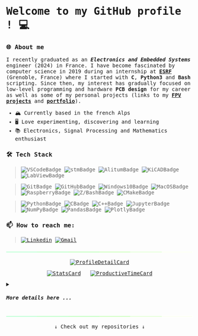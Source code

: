 <samp>
    
# Welcome to my GitHub profile !  💻

### 🌐 About me

I recently graduated as an ***Electronics and Embedded Systems*** engineer (2024) in France. I have become fascinated by computer science in 2019 during an internship at <a href="https://www.esrf.fr/home.html">**ESRF**</a> (Grenoble, France) where I started with **C**, **Python3** and **Bash** scripting. Since then, my interest has gradually focused on low-level programming and hardware **PCB design** for my career as well as some of my personal projects (links to my <a href="https://en.wikipedia.org/wiki/First-person_view_(radio_control)">**FPV**</a> <a href="">**projects**</a> and <a href="">**portfolio**</a>).

* 🏔️ Currently based in the french Alps
* 🖥 Love experimenting, discovering and learning
* 📚 Electronics, Signal Processing and Mathematics enthusiast

### 🛠 Tech Stack
<!-- 
    Ref - Badges generation : https://shields.io/docs/static-badges and https://simpleicons.org/
    color : hex 2ea44f (github default green)
    style = "for-the-badge" or "logo"
 -->
> ![VSCodeBadge](https://img.shields.io/badge/-VSCode-2ea44f?style=for-the-badge&logo=visual-studio-code&logoColor=007acc)
> ![stmBadge](https://img.shields.io/badge/stmCubeIDE-2ea44f?style=for-the-badge&logo=stmicroelectronics&logoColor=00599c)
> ![AlitumBadge](https://img.shields.io/badge/Altium-2ea44f?style=for-the-badge&logo=altiumdesigner&logoColor=e8dcbd)
> ![KiCADBadge](https://img.shields.io/badge/KiCAD-2ea44f?style=for-the-badge&logo=kicad&logoColor=314cb0)
> ![LabViewBadge](https://img.shields.io/badge/LabView-2ea44f?style=for-the-badge&logo=labview&logoColor=ffdd55)
<!-- > ![PyCharm](https://img.shields.io/badge/PyCharm-2ea44f?style=for-the-badge&logo=pycharm) -->
> ![GitBadge](https://img.shields.io/badge/git-2ea44f?style=for-the-badge&logo=git&logoColor=ee6644)
> ![GitHubBadge](https://img.shields.io/badge/github-2ea44f?style=for-the-badge&logo=github&logoColor=ffffff)
> ![Windows10Badge](https://img.shields.io/badge/windows10-2ea44f?style=for-the-badge&logo=windows10&logoColor=0078d4)
> ![MacOSBadge](https://img.shields.io/badge/macos-2ea44f?style=for-the-badge&logo=apple&logoColor=ffffff)
> ![RaspberryBadge](https://img.shields.io/badge/raspberry-2ea44f?style=for-the-badge&logo=raspberrypi&logoColor=d24866)
> ![Z/BashBadge](https://img.shields.io/badge/bash-2ea44f?style=for-the-badge&logo=gnubash&logoColor=ffffff)
> ![CMakeBadge](https://img.shields.io/badge/cMake-2ea44f?style=for-the-badge&logo=cmake&logoColor=dd5544)

> ![PythonBadge](https://img.shields.io/badge/Python-2ea44f?style=for-the-badge&logo=python&logoColor=4060dd)
> ![CBadge](https://img.shields.io/badge/c-2ea44f?style=for-the-badge&logo=C&logoColor=0066bb)
> ![C++Badge](https://img.shields.io/badge/c++-2ea44f?style=for-the-badge&logo=C%2B%2B&logoColor=0066bb)
> ![JupyterBadge](https://img.shields.io/badge/jupyter-2ea44f?style=for-the-badge&logo=jupyter)
> ![NumPyBadge](https://img.shields.io/badge/numpy-2ea44f?style=for-the-badge&logo=numpy&logoColor=4060dd)
> ![PandasBadge](https://img.shields.io/badge/pandas-2ea44f?style=for-the-badge&logo=pandas&logoColor=150458)
> ![PlotlyBadge](https://img.shields.io/badge/plotly-2ea44f?style=for-the-badge&logo=plotly&logoColor=3f4f75)
 
### 📫 How to reach me:
> <a href="https://www.linkedin.com/in/lo%C3%AFc-pawlicki-a7b305233/"> ![Linkedin](https://img.shields.io/badge/Linkedin-0077b5?style=for-the-badge&logo=linkedin)</a>
> <a href="mailto:loic.pawlicki@gmail.com"> ![Gmail](https://img.shields.io/badge/gmail-ffffff?style=for-the-badge&logo=gmail)</a>

<p align="center">
    <img src="https://github.com/Lpwlk/Lpwlk/blob/main/assets/pulsing-bar.gif">
</p>

<!-- Ref - GitHub repo for profile generated cards : https://github.com/vn7n24fzkq/github-profile-summary-cards -->
<div align = "center">
    
[![ProfileDetailCard](http://github-profile-summary-cards.vercel.app/api/cards/profile-details?username=Lpwlk&theme=github_dark)](https://github.com/vn7n24fzkq/github-profile-summary-cards)

[![StatsCard](http://github-profile-summary-cards.vercel.app/api/cards/stats?username=Lpwlk&theme=github_dark)](https://github.com/vn7n24fzkq/github-profile-summary-cards)
&nbsp;
[![ProductiveTimeCard](http://github-profile-summary-cards.vercel.app/api/cards/productive-time?username=Lpwlk&theme=github_dark&utcOffset=+1.5)](https://github.com/vn7n24fzkq/github-profile-summary-cards)

<!--
[![](http://github-profile-summary-cards.vercel.app/api/cards/repos-per-language?username=Lpwlk&theme=github_dark)](https://github.com/vn7n24fzkq/github-profile-summary-cards)
&nbsp;
[![](http://github-profile-summary-cards.vercel.app/api/cards/most-commit-language?username=Lpwlk&theme=github_dark)](https://github.com/vn7n24fzkq/github-profile-summary-cards)
-->

</div>

<!-- Ref - Website for repo-stats generators : https://repobeats.axiom.co/ (Commented because useless analytics in profile repo)-->
<!-- 
<div align = "center">

![RepoBeats generator](https://repobeats.axiom.co/api/embed/a9dcf7a67c680871d7836e0dc87e7950c946c8b4.svg "Repobeats analytics image")

</div> 
-->

<details> <!-- Wrap HEAD -->

<summary>

#### *More details here ...*

</summary>

<details> <!-- Tech skills HEAD -->

  <summary>
      
  ##### *Tech skills*
  
  </summary>
  
  - Low-level C and TI asm for embedded systems and DSP programming
  - Python : core libs, Numpy, Scipy, Pandas, Graphical rendering libs (Plotly, Matplotlib, Tkinter), networking libs and ML basics (TensorFlow/Numpy)
  - Networking : WiFi, Bluetooth, Zigbee and OSI stack basics in general
  - HTML & CSS (Js basics)

  <div align="center">
    <kbd><img width="320" height="240" src="https://github.com/Lpwlk/Lpwlk/blob/main/assets/perlin-gif.gif"></kbd>
  </div>

</details> <!-- Tech skills END -->

<details> <!-- Learnings HEAD -->

  <summary>
      
  ##### *Currently learning*
    
  </summary>
  
  - Advanced embedded C 
  - ARM v7-M assembly
  - CS history
  
</details> <!-- Learnings END -->

<details> <!-- Language HEAD -->

  <summary>
      
  ##### *Languages*
    
  </summary>

| Language      | Proficiency                                                                                    |
| ------------- | ---------------------------------------------------------------------------------------------- |
| French        | Native language                                                                                |
| English       | C1+ ([Linguaskill certified](https://www.cambridgeenglish.org/fr/exams-and-tests/linguaskill/))|
| Spanish       | B1 ([No certificate])                                                                          |
| Korean        | A1 ([No certificate])                                                                          |

</details> <!-- Language END -->

</details> <!-- Wrap END -->

<p align="center">
    <img src="https://github.com/Lpwlk/Lpwlk/blob/main/assets/pulsing-bar.gif">
</p>

<div align="center">
 ↓ Check out my repositories ↓ 
</div>

</samp>